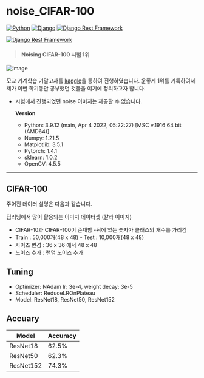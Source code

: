 # noise_CIFAR-100

[![Python](https://img.shields.io/badge/python-3.9.12-blue.svg?style=flat-square)](https://www.python.org/downloads/release/python-362/)
[![Django](https://img.shields.io/badge/pytorch-1.11.0-blue.svg?style=flat-square)](https://www.djangoproject.com/)
[![Django Rest Framework](https://img.shields.io/badge/sklearn-1.0.2-blue.svg?style=flat-square)](http://www.django-rest-framework.org/)

[![Django Rest Framework](https://img.shields.io/badge/OpenCV-4.5.5-blue.svg?style=flat-square)](http://www.django-rest-framework.org/)

> #### Noising CIFAR-100 시험 1위

![image](https://user-images.githubusercontent.com/76248669/174354160-9bfc8a81-9ca3-4f2d-8e1c-1fc7a9f42c51.png)

모교 기계학습 기말고사를 [kaggle](https://www.kaggle.com/competitions/cifar-100-classification)을 통하여 진행하였습니다. 운좋게 1위를 기록하여서 제가 이번 학기동안 공부했던 것들을 여기에 정리하고자 합니다.

- 시험에서 진행되었던 noise 이미지는 제공할 수 없습니다. 

  **Version**

  - Python: 3.9.12 (main, Apr  4 2022, 05:22:27) [MSC v.1916 64 bit (AMD64)]
  - Numpy: 1.21.5
  - Matplotlib: 3.5.1
  - Pytorch: 1.4.1
  - sklearn: 1.0.2
  - OpenCV: 4.5.5

------

## CIFAR-100

주어진 데이터 설명은 다음과 같습니다.

딥러닝에서 많이 활용되는 이미지 데이터셋 (칼라 이미지)

- CIFAR-10과 CIFAR-100이 존재함 -뒤에 있는 숫자가 클래스의 개수를 가리킴 
- Train : 50,000개(48 x 48) - Test : 10,000개(48 x 48) 
- 사이즈 변경 : 36 x 36 에서 48 x 48 
- 노이즈 추가 : 랜덤 노이즈 추가

## Tuning

- Optimizer: NAdam lr: 3e-4, weight decay: 3e-5
- Scheduler: ReduceLROnPlateau
- Model: ResNet18, ResNet50, ResNet152

## Accuary

| Model     | Accuracy |
| --------- | -------- |
| ResNet18  | 62.5%    |
| ResNet50  | 62.3%    |
| ResNet152 | 74.3%    |

